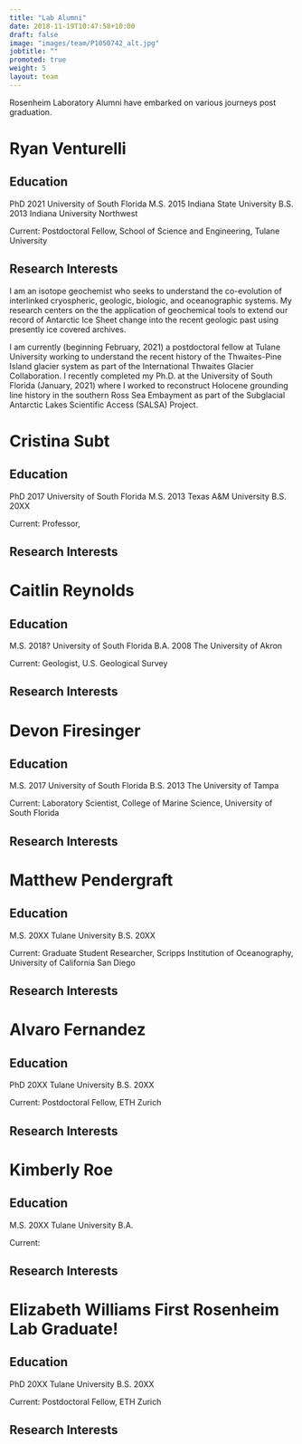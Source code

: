 ```yaml
---
title: "Lab Alumni"
date: 2018-11-19T10:47:58+10:00
draft: false
image: "images/team/P1050742_alt.jpg"
jobtitle: ""
promoted: true
weight: 5
layout: team
---
```


Rosenheim Laboratory Alumni have embarked on various journeys post graduation.


# Ryan Venturelli

## Education

PhD  2021 University of South Florida
M.S. 2015 Indiana State University
B.S. 2013 Indiana University Northwest

Current: Postdoctoral Fellow, School of Science and Engineering, Tulane University 

## Research Interests
I am an isotope geochemist who seeks to understand the co-evolution of interlinked cryospheric, geologic, biologic, and oceanographic systems. My research centers on the the application of geochemical tools to extend our record of Antarctic Ice Sheet change into the recent geologic past using presently ice covered archives.

I am currently (beginning February, 2021) a postdoctoral fellow at Tulane University working to understand the recent history of the Thwaites-Pine Island glacier system as part of the International Thwaites Glacier Collaboration. I recently completed my Ph.D. at the University of South Florida (January, 2021) where I worked to reconstruct Holocene grounding line history in the southern Ross Sea Embayment as part of the Subglacial Antarctic Lakes Scientific Access (SALSA) Project.

# Cristina Subt

## Education

PhD  2017 University of South Florida
M.S. 2013 Texas A&M University
B.S. 20XX

Current: Professor, 

## Research Interests


# Caitlin Reynolds

## Education

M.S. 2018? University of South Florida
B.A. 2008 The University of Akron

Current: Geologist, U.S. Geological Survey

## Research Interests


# Devon Firesinger

## Education

M.S. 2017 University of South Florida
B.S. 2013 The University of Tampa

Current: Laboratory Scientist, College of Marine Science, University of South Florida

## Research Interests


# Matthew Pendergraft

## Education

M.S. 20XX Tulane University
B.S. 20XX 

Current: Graduate Student Researcher, Scripps Institution of Oceanography, University of California San Diego

## Research Interests


# Alvaro Fernandez

## Education

PhD  20XX Tulane University
B.S. 20XX 

Current: Postdoctoral Fellow, ETH Zurich

## Research Interests


# Kimberly Roe

## Education

M.S. 20XX Tulane University
B.A.

Current: 

## Research Interests


# Elizabeth Williams **First Rosenheim Lab Graduate!**

## Education

PhD  20XX Tulane University
B.S. 20XX 

Current: Postdoctoral Fellow, ETH Zurich

## Research Interests


